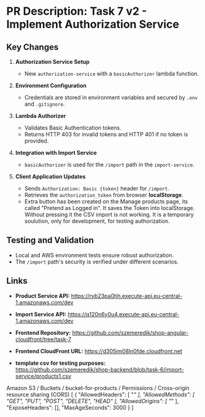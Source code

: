 # PR Description: Task 7 v2 - Implement Authorization Service

## Key Changes

1. **Authorization Service Setup**

   - New `authorization-service` with a `basicAuthorizer` lambda function.

2. **Environment Configuration**

   - Credentials are stored in environment variables and secured by `.env` and `.gitignore`.

3. **Lambda Authorizer**

   - Validates Basic Authentication tokens.
   - Returns HTTP 403 for invalid tokens and HTTP 401 if no token is provided.

4. **Integration with Import Service**

   - `basicAuthorizer` is used for the `/import` path in the `import-service`.

5. **Client Application Updates**
   - Sends `Authorization: Basic {token}` header for `/import`.
   - Retrieves the `authorization_token` from browser **localStorage**.
   - Extra button has been created on the Manage products page, its called "Pretend as Logged in". It saves the Token into localStorage. Without pressing it the CSV import is not working. It is a temporary soulution, only for development, for testing authorization.

## Testing and Validation

- Local and AWS environment tests ensure robust authorization.
- The `/import` path's security is verified under different scenarios.

## Links

- **Product Service API:** https://ryb23pa0hh.execute-api.eu-central-1.amazonaws.com/dev
- **Import Service API:** https://q120n6y0u4.execute-api.eu-central-1.amazonaws.com/dev

- **Frontend Repository:** https://github.com/szemeredik/shop-angular-cloudfront/tree/task-7
- **Frontend CloudFront URL:** https://d305jm08ln0fde.cloudfront.net

- **template csv for testing purposes:** https://github.com/szemeredik/shop-backend/blob/task-6/import-service/products1.csv

Amazon S3 / Buckets / bucket-for-products / Permissions / Cross-origin resource sharing (CORS)
[
{
"AllowedHeaders": [
"*"
],
"AllowedMethods": [
"GET",
"PUT",
"POST",
"DELETE",
"HEAD"
],
"AllowedOrigins": [
"*"
],
"ExposeHeaders": [],
"MaxAgeSeconds": 3000
}
]
